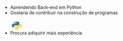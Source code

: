 - Aprendendo Back-end em Python
- Gostaria de contribuir na construção de programas<div style="display: inline_block"><br> <img align="center" alt="Rafa-Python" height="30" width="40" src="https://raw.githubusercontent.com/devicons/devicon/master/icons/python/python-original.svg"> </div>
- Procura adiquirir mais experiência
